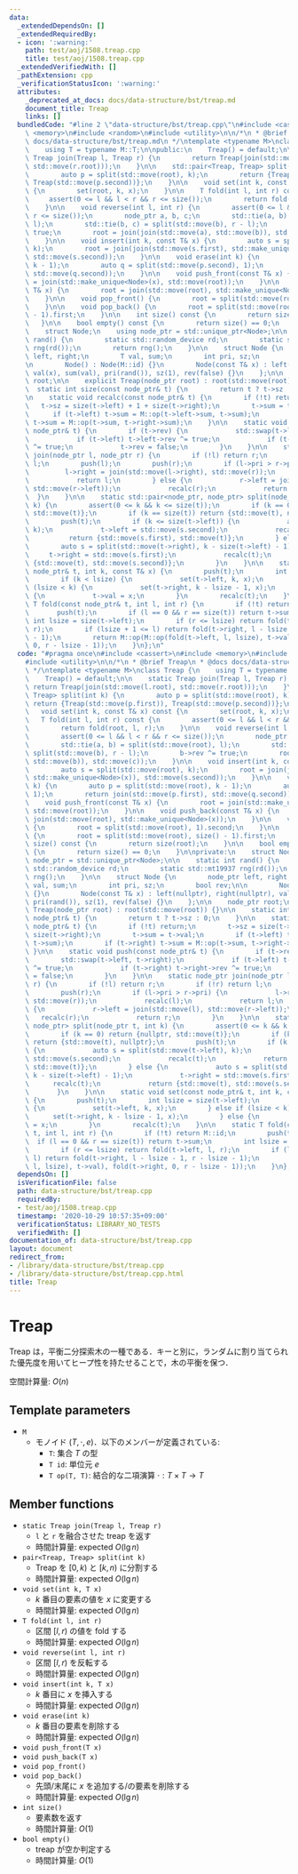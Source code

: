 ```yaml
---
data:
  _extendedDependsOn: []
  _extendedRequiredBy:
  - icon: ':warning:'
    path: test/aoj/1508.treap.cpp
    title: test/aoj/1508.treap.cpp
  _extendedVerifiedWith: []
  _pathExtension: cpp
  _verificationStatusIcon: ':warning:'
  attributes:
    _deprecated_at_docs: docs/data-structure/bst/treap.md
    document_title: Treap
    links: []
  bundledCode: "#line 2 \"data-structure/bst/treap.cpp\"\n#include <cassert>\n#include\
    \ <memory>\n#include <random>\n#include <utility>\n\n/*\n * @brief Treap\n * @docs\
    \ docs/data-structure/bst/treap.md\n */\ntemplate <typename M>\nclass Treap {\n\
    \    using T = typename M::T;\n\npublic:\n    Treap() = default;\n\n    static\
    \ Treap join(Treap l, Treap r) {\n        return Treap(join(std::move(l.root),\
    \ std::move(r.root)));\n    }\n\n    std::pair<Treap, Treap> split(int k) {\n\
    \        auto p = split(std::move(root), k);\n        return {Treap(std::move(p.first)),\
    \ Treap(std::move(p.second))};\n    }\n\n    void set(int k, const T& x) const\
    \ {\n        set(root, k, x);\n    }\n\n    T fold(int l, int r) const {\n   \
    \     assert(0 <= l && l < r && r <= size());\n        return fold(root, l, r);\n\
    \    }\n\n    void reverse(int l, int r) {\n        assert(0 <= l && l < r &&\
    \ r <= size());\n        node_ptr a, b, c;\n        std::tie(a, b) = split(std::move(root),\
    \ l);\n        std::tie(b, c) = split(std::move(b), r - l);\n        b->rev ^=\
    \ true;\n        root = join(join(std::move(a), std::move(b)), std::move(c));\n\
    \    }\n\n    void insert(int k, const T& x) {\n        auto s = split(std::move(root),\
    \ k);\n        root = join(join(std::move(s.first), std::make_unique<Node>(x)),\
    \ std::move(s.second));\n    }\n\n    void erase(int k) {\n        auto p = split(std::move(root),\
    \ k - 1);\n        auto q = split(std::move(p.second), 1);\n        return join(std::move(p.first),\
    \ std::move(q.second));\n    }\n\n    void push_front(const T& x) {\n        root\
    \ = join(std::make_unique<Node>(x), std::move(root));\n    }\n\n    void push_back(const\
    \ T& x) {\n        root = join(std::move(root), std::make_unique<Node>(x));\n\
    \    }\n\n    void pop_front() {\n        root = split(std::move(root), 1).second;\n\
    \    }\n\n    void pop_back() {\n        root = split(std::move(root), size()\
    \ - 1).first;\n    }\n\n    int size() const {\n        return size(root);\n \
    \   }\n\n    bool empty() const {\n        return size() == 0;\n    }\n\nprivate:\n\
    \    struct Node;\n    using node_ptr = std::unique_ptr<Node>;\n\n    static int\
    \ rand() {\n        static std::random_device rd;\n        static std::mt19937\
    \ rng(rd());\n        return rng();\n    }\n\n    struct Node {\n        node_ptr\
    \ left, right;\n        T val, sum;\n        int pri, sz;\n        bool rev;\n\
    \n        Node() : Node(M::id) {}\n        Node(const T& x) : left(nullptr), right(nullptr),\
    \ val(x), sum(val), pri(rand()), sz(1), rev(false) {}\n    };\n\n    node_ptr\
    \ root;\n\n    explicit Treap(node_ptr root) : root(std::move(root)) {}\n\n  \
    \  static int size(const node_ptr& t) {\n        return t ? t->sz : 0;\n    }\n\
    \n    static void recalc(const node_ptr& t) {\n        if (!t) return;\n     \
    \   t->sz = size(t->left) + 1 + size(t->right);\n        t->sum = t->val;\n  \
    \      if (t->left) t->sum = M::op(t->left->sum, t->sum);\n        if (t->right)\
    \ t->sum = M::op(t->sum, t->right->sum);\n    }\n\n    static void push(const\
    \ node_ptr& t) {\n        if (t->rev) {\n            std::swap(t->left, t->right);\n\
    \            if (t->left) t->left->rev ^= true;\n            if (t->right) t->right->rev\
    \ ^= true;\n            t->rev = false;\n        }\n    }\n\n    static node_ptr\
    \ join(node_ptr l, node_ptr r) {\n        if (!l) return r;\n        if (!r) return\
    \ l;\n        push(l);\n        push(r);\n        if (l->pri > r->pri) {\n   \
    \         l->right = join(std::move(l->right), std::move(r));\n            recalc(l);\n\
    \            return l;\n        } else {\n            r->left = join(std::move(l),\
    \ std::move(r->left));\n            recalc(r);\n            return r;\n      \
    \  }\n    }\n\n    static std::pair<node_ptr, node_ptr> split(node_ptr t, int\
    \ k) {\n        assert(0 <= k && k <= size(t));\n        if (k == 0) return {nullptr,\
    \ std::move(t)};\n        if (k == size(t)) return {std::move(t), nullptr};\n\
    \        push(t);\n        if (k <= size(t->left)) {\n            auto s = split(std::move(t->left),\
    \ k);\n            t->left = std::move(s.second);\n            recalc(t);\n  \
    \          return {std::move(s.first), std::move(t)};\n        } else {\n    \
    \        auto s = split(std::move(t->right), k - size(t->left) - 1);\n       \
    \     t->right = std::move(s.first);\n            recalc(t);\n            return\
    \ {std::move(t), std::move(s.second)};\n        }\n    }\n\n    static void set(const\
    \ node_ptr& t, int k, const T& x) {\n        push(t);\n        int lsize = size(t->left);\n\
    \        if (k < lsize) {\n            set(t->left, k, x);\n        } else if\
    \ (lsize < k) {\n            set(t->right, k - lsize - 1, x);\n        } else\
    \ {\n            t->val = x;\n        }\n        recalc(t);\n    }\n\n    static\
    \ T fold(const node_ptr& t, int l, int r) {\n        if (!t) return M::id;\n \
    \       push(t);\n        if (l == 0 && r == size(t)) return t->sum;\n       \
    \ int lsize = size(t->left);\n        if (r <= lsize) return fold(t->left, l,\
    \ r);\n        if (lsize + 1 <= l) return fold(t->right, l - lsize - 1, r - lsize\
    \ - 1);\n        return M::op(M::op(fold(t->left, l, lsize), t->val), fold(t->right,\
    \ 0, r - lsize - 1));\n    }\n};\n"
  code: "#pragma once\n#include <cassert>\n#include <memory>\n#include <random>\n\
    #include <utility>\n\n/*\n * @brief Treap\n * @docs docs/data-structure/bst/treap.md\n\
    \ */\ntemplate <typename M>\nclass Treap {\n    using T = typename M::T;\n\npublic:\n\
    \    Treap() = default;\n\n    static Treap join(Treap l, Treap r) {\n       \
    \ return Treap(join(std::move(l.root), std::move(r.root)));\n    }\n\n    std::pair<Treap,\
    \ Treap> split(int k) {\n        auto p = split(std::move(root), k);\n       \
    \ return {Treap(std::move(p.first)), Treap(std::move(p.second))};\n    }\n\n \
    \   void set(int k, const T& x) const {\n        set(root, k, x);\n    }\n\n \
    \   T fold(int l, int r) const {\n        assert(0 <= l && l < r && r <= size());\n\
    \        return fold(root, l, r);\n    }\n\n    void reverse(int l, int r) {\n\
    \        assert(0 <= l && l < r && r <= size());\n        node_ptr a, b, c;\n\
    \        std::tie(a, b) = split(std::move(root), l);\n        std::tie(b, c) =\
    \ split(std::move(b), r - l);\n        b->rev ^= true;\n        root = join(join(std::move(a),\
    \ std::move(b)), std::move(c));\n    }\n\n    void insert(int k, const T& x) {\n\
    \        auto s = split(std::move(root), k);\n        root = join(join(std::move(s.first),\
    \ std::make_unique<Node>(x)), std::move(s.second));\n    }\n\n    void erase(int\
    \ k) {\n        auto p = split(std::move(root), k - 1);\n        auto q = split(std::move(p.second),\
    \ 1);\n        return join(std::move(p.first), std::move(q.second));\n    }\n\n\
    \    void push_front(const T& x) {\n        root = join(std::make_unique<Node>(x),\
    \ std::move(root));\n    }\n\n    void push_back(const T& x) {\n        root =\
    \ join(std::move(root), std::make_unique<Node>(x));\n    }\n\n    void pop_front()\
    \ {\n        root = split(std::move(root), 1).second;\n    }\n\n    void pop_back()\
    \ {\n        root = split(std::move(root), size() - 1).first;\n    }\n\n    int\
    \ size() const {\n        return size(root);\n    }\n\n    bool empty() const\
    \ {\n        return size() == 0;\n    }\n\nprivate:\n    struct Node;\n    using\
    \ node_ptr = std::unique_ptr<Node>;\n\n    static int rand() {\n        static\
    \ std::random_device rd;\n        static std::mt19937 rng(rd());\n        return\
    \ rng();\n    }\n\n    struct Node {\n        node_ptr left, right;\n        T\
    \ val, sum;\n        int pri, sz;\n        bool rev;\n\n        Node() : Node(M::id)\
    \ {}\n        Node(const T& x) : left(nullptr), right(nullptr), val(x), sum(val),\
    \ pri(rand()), sz(1), rev(false) {}\n    };\n\n    node_ptr root;\n\n    explicit\
    \ Treap(node_ptr root) : root(std::move(root)) {}\n\n    static int size(const\
    \ node_ptr& t) {\n        return t ? t->sz : 0;\n    }\n\n    static void recalc(const\
    \ node_ptr& t) {\n        if (!t) return;\n        t->sz = size(t->left) + 1 +\
    \ size(t->right);\n        t->sum = t->val;\n        if (t->left) t->sum = M::op(t->left->sum,\
    \ t->sum);\n        if (t->right) t->sum = M::op(t->sum, t->right->sum);\n   \
    \ }\n\n    static void push(const node_ptr& t) {\n        if (t->rev) {\n    \
    \        std::swap(t->left, t->right);\n            if (t->left) t->left->rev\
    \ ^= true;\n            if (t->right) t->right->rev ^= true;\n            t->rev\
    \ = false;\n        }\n    }\n\n    static node_ptr join(node_ptr l, node_ptr\
    \ r) {\n        if (!l) return r;\n        if (!r) return l;\n        push(l);\n\
    \        push(r);\n        if (l->pri > r->pri) {\n            l->right = join(std::move(l->right),\
    \ std::move(r));\n            recalc(l);\n            return l;\n        } else\
    \ {\n            r->left = join(std::move(l), std::move(r->left));\n         \
    \   recalc(r);\n            return r;\n        }\n    }\n\n    static std::pair<node_ptr,\
    \ node_ptr> split(node_ptr t, int k) {\n        assert(0 <= k && k <= size(t));\n\
    \        if (k == 0) return {nullptr, std::move(t)};\n        if (k == size(t))\
    \ return {std::move(t), nullptr};\n        push(t);\n        if (k <= size(t->left))\
    \ {\n            auto s = split(std::move(t->left), k);\n            t->left =\
    \ std::move(s.second);\n            recalc(t);\n            return {std::move(s.first),\
    \ std::move(t)};\n        } else {\n            auto s = split(std::move(t->right),\
    \ k - size(t->left) - 1);\n            t->right = std::move(s.first);\n      \
    \      recalc(t);\n            return {std::move(t), std::move(s.second)};\n \
    \       }\n    }\n\n    static void set(const node_ptr& t, int k, const T& x)\
    \ {\n        push(t);\n        int lsize = size(t->left);\n        if (k < lsize)\
    \ {\n            set(t->left, k, x);\n        } else if (lsize < k) {\n      \
    \      set(t->right, k - lsize - 1, x);\n        } else {\n            t->val\
    \ = x;\n        }\n        recalc(t);\n    }\n\n    static T fold(const node_ptr&\
    \ t, int l, int r) {\n        if (!t) return M::id;\n        push(t);\n      \
    \  if (l == 0 && r == size(t)) return t->sum;\n        int lsize = size(t->left);\n\
    \        if (r <= lsize) return fold(t->left, l, r);\n        if (lsize + 1 <=\
    \ l) return fold(t->right, l - lsize - 1, r - lsize - 1);\n        return M::op(M::op(fold(t->left,\
    \ l, lsize), t->val), fold(t->right, 0, r - lsize - 1));\n    }\n};"
  dependsOn: []
  isVerificationFile: false
  path: data-structure/bst/treap.cpp
  requiredBy:
  - test/aoj/1508.treap.cpp
  timestamp: '2020-10-29 10:57:35+09:00'
  verificationStatus: LIBRARY_NO_TESTS
  verifiedWith: []
documentation_of: data-structure/bst/treap.cpp
layout: document
redirect_from:
- /library/data-structure/bst/treap.cpp
- /library/data-structure/bst/treap.cpp.html
title: Treap
---
```

# Treap

Treap は，平衡二分探索木の一種である．キーと別に，ランダムに割り当てられた優先度を用いてヒープ性を持たせることで，木の平衡を保つ．

空間計算量: $O(n)$

## Template parameters

- `M`
    - モノイド $(T, \cdot, e)$．以下のメンバーが定義されている:
        - `T`: 集合 $T$ の型
        - `T id`: 単位元 $e$
        - `T op(T, T)`: 結合的な二項演算 $\cdot: T \times T \rightarrow T$

## Member functions

- `static Treap join(Treap l, Treap r)`
    - `l` と `r` を融合させた treap を返す
    - 時間計算量: $\mathrm{expected}\ O(\lg n)$
- `pair<Treap, Treap> split(int k)`
    - Treap を $[0, k)$ と $[k, n)$ に分割する
    - 時間計算量: $\mathrm{expected}\ O(\lg n)$
- `void set(int k, T x)`
    - $k$ 番目の要素の値を $x$ に変更する
    - 時間計算量: $\mathrm{expected}\ O(\lg n)$
- `T fold(int l, int r)`
    - 区間 $[l, r)$ の値を fold する
    - 時間計算量: $\mathrm{expected}\ O(\lg n)$
- `void reverse(int l, int r)`
    - 区間 $[l, r)$ を反転する
    - 時間計算量: $\mathrm{expected}\ O(\lg n)$
- `void insert(int k, T x)`
    - $k$ 番目に $x$ を挿入する
    - 時間計算量: $\mathrm{expected}\ O(\lg n)$
- `void erase(int k)`
    - $k$ 番目の要素を削除する
    - 時間計算量: $\mathrm{expected}\ O(\lg n)$
- `void push_front(T x)`
- `void push_back(T x)`
- `void pop_front()`
- `void pop_back()`
    - 先頭/末尾に $x$ を追加する/の要素を削除する
    - 時間計算量: $\mathrm{expected}\ O(\lg n)$
- `int size()`
    - 要素数を返す
    - 時間計算量: $O(1)$
- `bool empty()`
    - treap が空か判定する
    - 時間計算量: $O(1)$